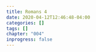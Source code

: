 ```yaml
---
title: Romans 4
date: 2020-04-12T12:46:48-04:00
categories: []
tags: []
chapter: "004"
inprogress: false
---
```


